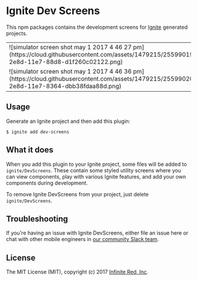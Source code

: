 # Ignite Dev Screens

This npm packages contains the development screens for [Ignite](https://github.com/infinitered/ignite) generated projects.

<table>
  <tr>
    <td>![simulator screen shot may 1 2017 4 46 27 pm](https://cloud.githubusercontent.com/assets/1479215/25599019/c7879968-2e8d-11e7-88d8-d1f260c02122.png)</td>
    <td>![simulator screen shot may 1 2017 4 46 29 pm](https://cloud.githubusercontent.com/assets/1479215/25599017/c7873b3a-2e8d-11e7-82ae-ec1622169f20.png)</td>
    <td>![simulator screen shot may 1 2017 4 46 32 pm](https://cloud.githubusercontent.com/assets/1479215/25599022/c78b164c-2e8d-11e7-9516-5daf8c4fded3.png)</td>
  </tr>
  <tr>
    <td>![simulator screen shot may 1 2017 4 46 36 pm](https://cloud.githubusercontent.com/assets/1479215/25599020/c7891022-2e8d-11e7-8364-dbb38fdaa88d.png)</td>
    <td>![simulator screen shot may 1 2017 4 46 40 pm](https://cloud.githubusercontent.com/assets/1479215/25599021/c78aa590-2e8d-11e7-9f2a-a6cedda063f4.png)</td>
    <td>![simulator screen shot may 1 2017 4 46 43 pm](https://cloud.githubusercontent.com/assets/1479215/25599018/c7878c48-2e8d-11e7-9b19-d3f005422854.png)</td>
    <td>![simulator screen shot may 1 2017 4 46 46 pm](https://cloud.githubusercontent.com/assets/1479215/25599023/c79a0210-2e8d-11e7-89c7-8e8949909b8e.png)</td>
  </tr>
</table>


## Usage

Generate an Ignite project and then add this plugin:

```shell
$ ignite add dev-screens
```

## What it does

When you add this plugin to your Ignite project, some files will be added to `ignite/DevScreens`. These contain some styled utility screens where you can view components, play with various Ignite features, and add your own components during development.

To remove Ignite DevScreens from your project, just delete `ignite/DevScreens`.

## Troubleshooting

If you're having an issue with Ignite DevScreens, either file an issue here or chat with other mobile engineers in [our community Slack team](http://community.infinite.red).

## License

The MIT License (MIT), copyright (c) 2017 [Infinite Red, Inc](https://infinite.red).
